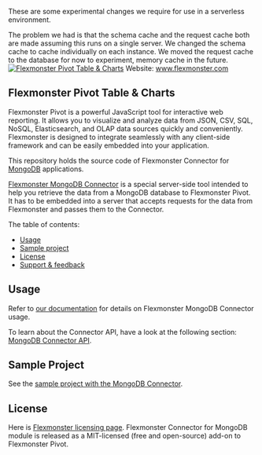 These are some experimental changes we require for use in a serverless environment.

The problem we had is that the schema cache and the request cache both are made assuming this runs on a single server. We changed the schema cache to cache individually on each instance. We moved the request cache to the database for now to experiment, memory cache in the future.
[![Flexmonster Pivot Table & Charts](https://cdn.flexmonster.com/landing.png)](https://flexmonster.com)
Website: www.flexmonster.com

## Flexmonster Pivot Table & Charts

Flexmonster Pivot is a powerful JavaScript tool for interactive web reporting. It allows you to visualize and analyze data from JSON, CSV, SQL, NoSQL, Elasticsearch, and OLAP data sources quickly and conveniently. Flexmonster is designed to integrate seamlessly with any client-side framework and can be easily embedded into your application.

This repository holds the source code of Flexmonster Connector for [MongoDB](https://www.mongodb.com/) applications.

[Flexmonster MongoDB Connector](https://www.flexmonster.com/doc/introduction-to-the-flexmonster-mongodb-connector/) is a special server-side tool intended to help you retrieve the data from a MongoDB database to Flexmonster Pivot. It has to be embedded into a server that accepts requests for the data from Flexmonster and passes them to the Connector.

The table of contents:

- [Usage](#usage)
- [Sample project](#sample-project)
- [License](#license)
- [Support & feedback](#support--feedback)

## Usage

Refer to [our documentation](https://www.flexmonster.com/doc/mongodb-connector/) for details on Flexmonster MongoDB Connector usage.

To learn about the Connector API, have a look at the following section: [MongoDB Connector API](https://www.flexmonster.com/api/all-methods/).

## <a name="sample-project"></a>Sample Project ##

See the [sample project with the MongoDB Connector](https://github.com/flexmonster/pivot-mongo).

## License

Here is [Flexmonster licensing page](https://www.flexmonster.com/pivot-table-editions-and-pricing/). Flexmonster Connector for MongoDB module is released as a MIT-licensed (free and open-source) add-on to Flexmonster Pivot.

